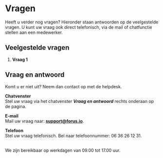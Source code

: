 # Vragen

Heeft u verder nog vragen? Hieronder staan antwoorden op de veelgestelde vragen.
U kunt uw vraag ook direct telefonisch, via de mail of chatfunctie stellen aan een medewerker.

## Veelgestelde vragen
1. **Vraag 1**

## Vraag en antwoord
Komt u er niet uit? Neem dan contact op met de helpdesk.

**Chatvenster** <br />
Stel uw vraag via het chatvenster **_Vraag en antwoord_** rechts onderaan op de pagina.

**E-mail** <br />
Mail uw vraag naar: **[support@forus.io](mailto:support@forus.io)**.

**Telefoon** <br />
Stel uw vraag telefonisch. Bel naar telefoonnummer: 06 36 26 12 31.
<br />&nbsp;

We zijn bereikbaar op werkdagen van 09.00 tot 17.00 uur.
